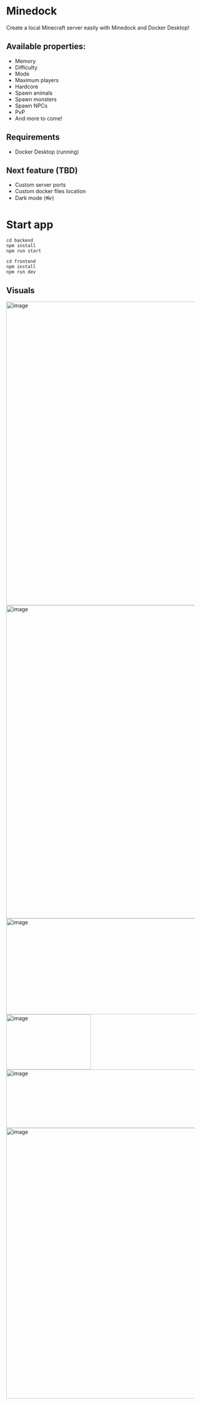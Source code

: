 # Minedock
Create a local Minecraft server easily with Minedock and Docker Desktop!

## Available properties: 
- Memory
- Difficulty
- Mode
- Maximum players
- Hardcore
- Spawn animals
- Spawn monsters
- Spawn NPCs
- PvP
- And more to come!

## Requirements
- Docker Desktop (running)

## Next feature (TBD)
- Custom server ports
- Custom docker files location
- Dark mode (👓)

# Start app
```
cd backend
npm install
npm run start
```
```
cd frontend
npm install
npm run dev
```

## Visuals
<img width="1891" height="810" alt="image" src="https://github.com/user-attachments/assets/08b01361-6c59-466b-9615-e6951e08b33f" />
<img width="700" height="835" alt="image" src="https://github.com/user-attachments/assets/ba15814d-1944-4b78-a072-424310dec521" />
<img width="675" height="256" alt="image" src="https://github.com/user-attachments/assets/118e08e6-1d6c-4778-b1a1-e796111673fc" />
<img width="226" height="147" alt="image" src="https://github.com/user-attachments/assets/423953fa-dd65-4379-a6b9-760c9bd84c66" />
<img width="530" height="156" alt="image" src="https://github.com/user-attachments/assets/f0e79a57-91bf-4843-bec8-d04426ad4e92" />
<img width="1099" height="722" alt="image" src="https://github.com/user-attachments/assets/d905f861-f628-42f2-99e8-baeccfa273e2" />
